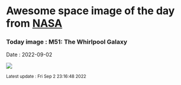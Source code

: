 
# Awesome space image of the day from [NASA](https://api.nasa.gov/)

### Today image : M51: The Whirlpool Galaxy

Date : 2022-09-02


![](https://apod.nasa.gov/apod/image/2209/m51_l2_1024.jpg)

<small>Latest update : Fri Sep  2 23:16:48 2022</small>


